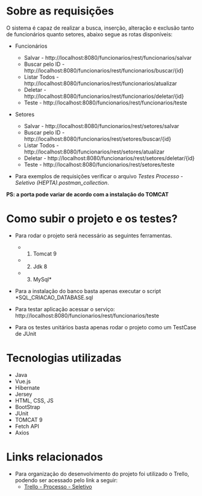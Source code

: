 # Sobre as requisições
O sistema é capaz de realizar a busca, inserção, alteração e exclusão tanto de funcionários quanto setores, abaixo segue as rotas disponíveis:

* Funcionários
    * Salvar - http://localhost:8080/funcionarios/rest/funcionarios/salvar
    * Buscar pelo ID - http://localhost:8080/funcionarios/rest/funcionarios/buscar/{id}
    * Listar Todos - http://localhost:8080/funcionarios/rest/funcionarios/atualizar
    * Deletar - http://localhost:8080/funcionarios/rest/funcionarios/deletar/{id}
    * Teste - http://localhost:8080/funcionarios/rest/funcionarios/teste

* Setores
    * Salvar - http://localhost:8080/funcionarios/rest/setores/salvar
    * Buscar pelo ID - http://localhost:8080/funcionarios/rest/setores/buscar/{id}
    * Listar Todos - http://localhost:8080/funcionarios/rest/setores/atualizar
    * Deletar - http://localhost:8080/funcionarios/rest/setores/deletar/{id}
    * Teste - http://localhost:8080/funcionarios/rest/setores/teste


* Para exemplos de requisições verificar o arquivo *Testes Processo - Seletivo (HEPTA).postman_collection*.

**PS: a porta pode variar de acordo com a instalação do TOMCAT**

# Como subir o projeto e os testes?

* Para rodar o projeto será necessário as seguintes ferramentas.
    * 1. Tomcat 9
    * 2. Jdk 8
    * 3. MySql*

* Para a instalação do banco basta apenas executar o script *SQL_CRIACAO_DATABASE.sql

* Para testar aplicação acessar o serviço: http://localhost:8080/funcionarios/rest/funcionarios/teste

* Para os testes unitários basta apenas rodar o projeto como um TestCase de JUnit

# Tecnologias utilizadas

* Java
* Vue.js
* Hibernate
* Jersey
* HTML, CSS, JS
* BootStrap
* JUnit
* TOMCAT 9
* Fetch API
* Axios

# Links relacionados

* Para organização do desenvolvimento do projeto foi utilizado o Trello, podendo ser acessado pelo link a seguir:
    * [Trello - Processo - Seletivo](https://trello.com/invite/b/J5JRa1jN/ATTI0b059748db92e22faf4a20f64eaea2c6FB4731AB/processo-seletivo-hepta)

